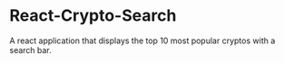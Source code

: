 # React-Crypto-Search
 A react application that displays the top 10 most popular cryptos with a search bar.
